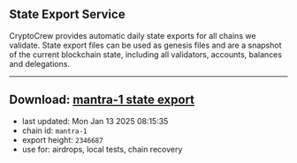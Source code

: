 ## State Export Service
CryptoCrew provides automatic daily state exports for all chains we validate. State export files can be used as genesis files and are a snapshot of the current blockchain state, including all validators, accounts, balances and delegations.

---
**Download: [mantra-1 state export](https://dl-eu2.ccvalidators.com/SERVICE/mantrachain/mantra-1_export_2346687.json)**
---

- last updated: Mon Jan 13 2025 08:15:35
- chain id: `mantra-1`
- export height: `2346687`
- use for: airdrops, local tests, chain recovery
